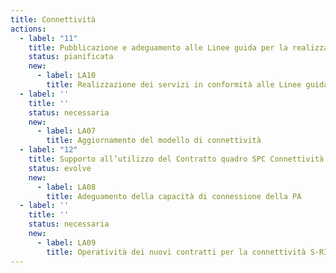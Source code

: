 ```yaml
---
title: Connettività
actions:
  - label: "11"
    title: Pubblicazione e adeguamento alle Linee guida per la realizzazione di reti Wi-Fi pubbliche
    status: pianificata
    new:
      - label: LA10
        title: Realizzazione dei servizi in conformità alle Linee guida per la realizzazione di reti wi-fi pubbliche
  - label: ''
    title: ''
    status: necessaria
    new:
      - label: LA07
        title: Aggiornamento del modello di connettività
  - label: "12"
    title: Supporto all’utilizzo del Contratto quadro SPC Connettività
    status: evolve
    new:
      - label: LA08
        title: Adeguamento della capacità di connessione della PA
  - label: ''
    title: ''
    status: necessaria
    new:
      - label: LA09
        title: Operatività dei nuovi contratti per la connettività S-RIPA per le sedi estere delle PA
---
```

